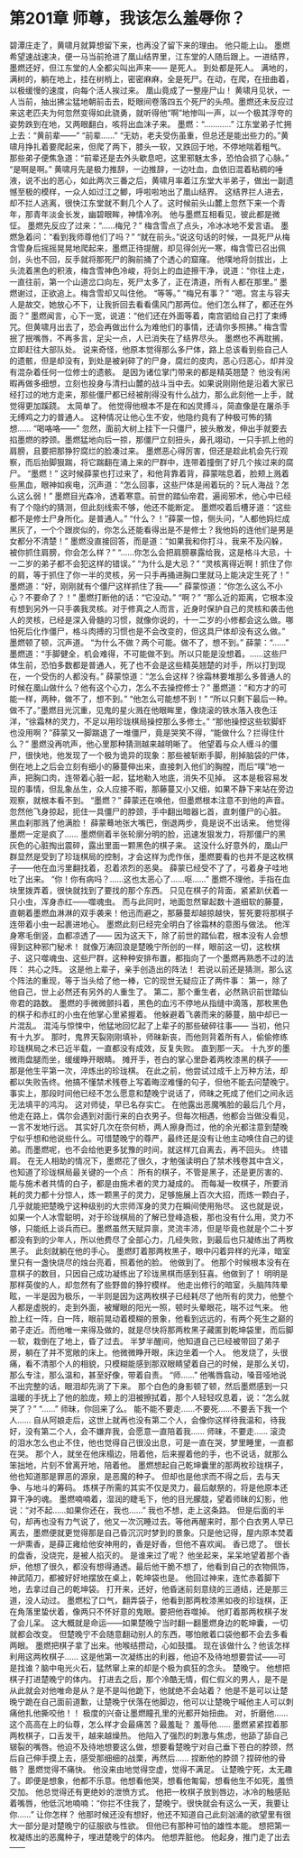 # 第201章 师尊，我该怎么羞辱你？
碧潭庄走了，黄啸月就算想留下来，也再没了留下来的理由。
他只能上山。
墨燃希望速战速决，便一马当前抢进了凰山结界里，江东堂的人随后跟上。一进结界，墨燃还好，但江东堂的人全都尖叫出声来——
是死人。
到处都是死人。
满地的，满树的，躺在地上，挂在树梢上，密密麻麻，全是死尸。在动，在爬，在扭曲着，以极缓慢的速度，向每个活人挨过来。
凰山竟成了一整座尸山！
黄啸月见状，一人当前，抽出拂尘猛地朝前击去，眨眼间卷落四五个死尸的头颅。墨燃还未反应过来这老匹夫为何忽然变得如此骁勇，就听得他“啊”地惨叫一声，以一个极其浮夸的姿势跌到在地，又两眼翻白，咳将出血沫子来。
墨燃：“…………”
江东堂弟子忙拥上去：“黄前辈——”
“前辈……”
“无妨，老夫受伤虽重，但总还是能出些力的。”黄啸月挣扎着要爬起来，但爬了两下，膝头一软，又跌回于地，不停地喘着粗气。
那些弟子便焦急道：“前辈还是去外头歇息吧，这里邪魅太多，恐怕会损了心脉。”
“是啊是啊。”
黄啸月先是极力推辞，一边推辞，一边吐血，血依旧混着粘稠的唾液，说不出的恶心，如此两次三番之后，黄啸月率着江东堂大半弟子，做出一副遗憾至极的模样，一众人如过江之鲫，呼啦啦地出了凰山结界。
这结界拦人进去，却不拦人逃离，很快江东堂就不剩几个人了。这时候前头山麓上忽然下来一个青年，那青年淡金长发，幽碧眼眸，神情冷冽。
他与墨燃互相看见，彼此都是微怔。
墨燃先反应了过来：“……梅兄？”
梅含雪点了点头，冷冰冰地不爱言语。
墨燃急着问：“看到我师尊他们了吗？”
“就在前头。”说这句话的时候，一具死尸从梅含雪身后摇摇晃晃地爬起来，墨燃正待提醒，却见得剑光一寒，梅含雪已召出佩剑，头也不回，反手就将那死尸的胸前捅了个透心的窟窿。
他噗地将剑拔出，上头流着黑色的积液，梅含雪神色冷峻，将剑上的血迹擦干净，说道：“你往上走，一直往前，第一个山道岔口向左，死尸太多了，正在清道，所有人都在那里。”
墨燃谢过，正欲追上。梅含雪却又叫住他。
“等等。”
“梅兄有事？”
“嗯。宫主与容夫人是故交，她放心不下，让我折回去看看儒风门那两位。他们怎么样了，都还在外面？”
墨燃闻言，心下一宽，说道：“他们还在外面等着，南宫驷给自己打了束缚咒。但黄啸月出去了，恐会再做出什么为难他们的事情，还请你多照拂。”
梅含雪抿了抿嘴唇，不再多言，足尖一点，人已消失在了结界尽头。
墨燃也不再耽搁，立即赶往大部队处。
说来奇怪，他原本觉得那么多尸体，路上总该看到些自己人的遗骸，但是却没有，到处是被剁碎了的尸身，腐烂的皮肉，恶心归恶心，却并没有混杂着任何一位修士的遗骸。
是因为诸位掌门带来的都是精英翘楚？
他没有闲暇再做多细想，立刻也投身与清扫山麓的战斗当中去。如果说刚刚他是沿着大家已经打过的地方走来，那些僵尸都已经被削得没有什么战力，那么此刻他一上手，就觉得更加蹊跷。
太简单了。
他觉得他根本不是在和凶灵搏斗，简直像是在屠杀手无缚鸡之力的普通人。
这种情况让他心生不安，他隐约竟有了种极可怖的猜想……
“喝咯咯——”
忽然，面前大树上挂下一只僵尸，披头散发，伸出手就要去掐墨燃的脖颈。墨燃猛地向后一掠，那僵尸立刻扭头，鼻孔翊动，一只手抓上他的肩膀，且要把那狰狞腐烂的脸凑过来。
墨燃恶心得厉害，但还是趁此机会先行观察，而后抬脚狠踹，将它踹翻在涌上来的尸群中，连带着撞倒了好几个挨过来的腐尸。
“墨燃！”
这时候薛蒙也打过来了，和他背靠着背，薛蒙喘息着，脸颊上溅着些黑血，眼神如疾电，沉声道：“怎么回事，这些尸体是闹着玩的？玩人海战？怎么这么弱！”
墨燃目光森冷，透着寒意。前世的踏仙帝君，遍阅邪术，他心中已经有了个隐约的猜测，但此刻线索不够，他还不能断定。
墨燃咬着后槽牙道：“这些都不是修士尸身所化。是普通人。”
“什么？！”薛蒙一惊，侧头问，“人都他妈烂成黑灰了，一个个跟炭似的，你怎么还能看得出是不是修士？我他妈的连他们是男是女都分不清楚！”
墨燃没直接回答，而是道：“如果我和你打斗，我来不及闪躲，被你抓住肩膀，你会怎么样？”
“……你怎么会把肩膀暴露给我，这是格斗大忌，十一二岁的弟子都不会犯这样的错误。”
“为什么是大忌？”
“灵核离得近啊！抓住了你的肩，等于抓住了你一半的灵核，另一只手再捅进胸口里就马上能决定生死了！”
墨燃道：“好，刚刚就有个僵尸这样抓住了我——”
薛蒙惊道：“你怎么这么不小心？不要命了？！”
墨燃打断他的话：“它没动。”
“啊？”
“那么近的距离，它根本没有想到另外一只手袭我灵核。对于修真之人而言，近身时保护自己的灵核和袭击他人的灵核，已经是深入骨髓的习惯，就像你说的，十一二岁的小修都会这么做。哪怕死后化作僵尸，格斗肉搏的习惯也是不会改变的，但这具尸体却没有这么做。”
墨燃顿了顿，沉声道。
“为什么不做？两个可能。做不了，想不到。”
薛蒙：“……”
墨燃道：“手脚健全，机会难得，不可能做不到。所以只能是没想着。……这些尸体生前，恐怕多数都是普通人，死了也不会是这些精英翘楚的对手，所以打到现在，一个受伤的人都没有。”
薛蒙惊道：“怎么会这样？徐霜林要堆那么多普通人的时候在凰山做什么？他有这个心力，怎么不去操控修士？”
墨燃道：“和方才的可能一样，两种，做不了，想不到。”
“他怎么可能想不到！”
“所以只剩下最后一种。做不了。”墨燃目光沉重，见鬼的星火溅在他眼眸里，像烧滚的铁水落入夜色汪洋，“徐霜林的灵力，不足以用珍珑棋局操控那么多修士。”
“那他操控这些软脚虾也没用啊？”薛蒙又一脚踹退了一堆僵尸，竟是哭笑不得，“能做什么？拦得住什么？”
墨燃没再吭声，他心里那种猜测越来越明晰了。
他望着与众人缠斗的僵尸，很快地，他发现了一个极为诡异的现象：那些被斩断手脚，削掉脑袋的尸体，倒在地上之后会立刻有细小的藤蔓伸出来，直接刺入他们的胸膛，而后“噗”地一声，把胸口肉，连带着心脏一起，猛地勒入地底，消失不见掉。
这本是极容易发现的事情，但乱象丛生，众人应接不暇，那藤蔓又小又细，如果不静下来站在旁边观察，就根本看不到。
“墨燃？”
薛蒙还在唤他，但墨燃根本注意不到他的声音。
忽然他飞身掠起，扼住一具僵尸的脖颈，手中翻出暗器匕首，直刺僵尸的心脏。
黑血刹那溅了他满脸！
薛蒙蓦地张大嘴巴，倒退两步，竟是说不出话来。
他觉得墨燃一定是疯了……
墨燃侧着半张轮廓分明的脸，迅速发狠发力，将那僵尸的黑灰色的心脏掏出震碎，露出里面一颗黑色的棋子来。
这没什么好意外的，凰山尸群显然是受到了珍珑棋局的控制，才会这样为虎作伥，墨燃要看的也并不是这枚棋子——他在血污里翻找着，忍着浓烈的恶臭。
薛蒙已经受不了了，弓着身子哇地吐了出来。
“你！你有病吗？……这也太恶心了……呕……”
墨燃不理他，手指在血块里拨弄着，很快就找到了要找的那个东西。
只见在棋子的背面，紧紧趴伏着一只小虫，浑身赤红——噬魂虫。
而与此同时，地面忽然窜起数十道细软的藤蔓，直朝着墨燃血淋淋的双手袭来！他迅而避之，那藤蔓却越掠越快，誓死要将那棋子连带着小虫一起裹进地心。
墨燃此刻已经完全明白了徐霜林的意图与做法。
他浑身寒毛倒竖，血都凉透了——
因为这天下，除了前世的踏仙君，根本没有人会想得到这种邪门秘术！
就像万涛回浪是楚晚宁所创的一样，眼前这一切，这枚棋子、这只噬魂虫、这些尸群，这种种安排布置，都指向了一个墨燃再熟悉不过的法阵：
共心之阵。
这是他上辈子，亲手创造出的阵法！
若说以前还是猜测，那么这个阵法的重现，等于当头给了他一棒，它的现世无疑应正了两件事：
第一，除了他自己，世上必然还有另外的人重生了。
第二，那个重生者，必然熟识前世踏仙帝君的路数。
墨燃的手微微颤抖着，黑色的血污不停地从指缝中滴落，那枚黑色的棋子和赤红的小虫在他掌心里紧握着。
他躲避着飞袭而来的藤蔓，脑中却已一片混乱。
混沌与惊悚中，他猛地回忆起了上辈子的那些破碎往事——
当初，他只有十九岁。
那时，鬼界天裂刚刚填补，师昧新丧，而他则背着所有人，偷偷修练珍珑棋局之术已近半载，一直都没有成效，反复失败。
直到那一天。
十九岁的墨微雨盘腿而坐，缓缓睁开眼睛。
摊开手，苍白的掌心里卧着两枚漆黑的棋子——那是他生平第一次，淬炼出的珍珑棋。
在此之前，他尝试过成千上万种方法，却都以失败告终。他搞不懂禁术残卷上写着晦涩难懂的句子，但他不能去问楚晚宁。事实上，那段时间他已经不怎么愿意和楚晚宁说话了，师昧之死成了他们之间永远无法填平的鸿沟。
这对师徒，早已名存实亡。
在他露出恶魔嘴脸的最后几个月，他走在路上，偶尔会遇到对面行来的白衣男子。但每次相遇，他都会当做没看见，一言不发地行远。
其实好几次在奈何桥，两人擦身而过，他的余光都注意到楚晚宁似乎想和他说些什么。可惜楚晚宁的尊严，最终还是没有让他主动唤住自己的徒弟。而墨燃呢，也不会给他更多犹豫的时间，就这样兀自离去，再不回头。
终错肩。
在无人相助的情况下，墨燃花了很久，才勉强读明白了禁术残卷其中含义，也知道了珍珑棋局最关键的一个点：
所有的棋子，不管是黑子，还是更厉害的、能与施术者共情的白子，都是由施术者的灵力凝成的。
而每凝一枚棋子，所要消耗的灵力都十分惊人，炼一颗黑子的灵力，足够施展上百次大招，而炼一颗白子，几乎就能把楚晚宁这种级别的大宗师浑身的灵力在瞬间使用殆尽。
这也就是说，如果一个人冰雪聪明，对于珍珑棋局的了解已登峰造极，那也没有什么用，灵力不够，只能纸上谈兵而已。墨燃虽然天赋异禀，灵流丰沛，但是毕竟也就是个二十岁都没有到的少年人，所以他费尽了全部心力，几经失败，到最后也只凝练出了两枚黑子。
此刻就躺在他的手心。
墨燃盯着那两枚黑子，眼中闪着异样的光泽，暗室里只有一盏快烧尽的烛台亮着，照着他的脸。
他做到了。
他那个时候根本没有在意棋子的数目，只因自己成功凝练出了珍珑黑棋而感到狂喜。他做到了！
明明是那样英俊的人，却忽然有了些野兽的狰狞模样。
他走出修行的暗室，头脑阵阵晕眩，一半是因为极乐，一半则是因为这两枚棋子已经耗尽了他所有的灵力，他整个人都是虚脱的，走到外面，被耀眼的阳光一照，顿时头晕眼花，喘不过气来。
他脸上红一阵，白一阵，眼前晃动着模糊的景象，他看到远远的，有两个死生之巅的弟子走近。而他唯一来得及做的，就是尽快将那两枚黑子藏匿到乾坤袋里，而后脚一软，栽倒在了地上，昏了过去。
半梦半醒间，他知道自己已经被带回了弟子房，躺在了并不宽敞的床上。他微微睁开眼，床边坐着一个人。
他发烧了，头很痛，看不清那个人的相貌，只模糊能感到那双眼睛望着自己的时候，是那么关切，那么专注，那么温和，甚至好像，带着自责。
“师……”
他嘴唇翕动，嗓音哑地说不出完整的话，眼泪却先淌了下来。
那个白色的身影顿了顿，然后墨燃感到一只温暖的手抚上了他的脸庞，颊上的泪被擦拭着，那个人轻轻叹息着，说：“怎么就哭了？”
“……”
师昧，你回来了么。
能不能不要走……不要死……不要丢下我一个人……
自从阿娘走后，这世上就再也没有第二个人，会像你这样待我温和，待我好，没有第二个人，会不嫌弃我，会愿意一直陪着我……
师昧，不要走……
滚烫的泪水怎么也止不住，他也觉得自己很没出息，可是一直在哭，梦里睡里，一直都在哭。
那个人，就坐在他床榻边，陪着他，后来握着他的手，也不说话，就那么笨拙地，片刻不曾离开地，陪着他。
墨燃想起自己乾坤囊里的那两枚珍珑棋子，他也知道那是罪恶的源泉，是恶魔的种子。
但却也是他求而不得之后，去与天争、与地斗的筹码。
炼棋子所需的其实不仅是灵力，最后献祭的，将是他原本还算干净的魂。
墨燃喃喃着，湿润的睫毛下，他的目光朦胧，望着师昧的幻影，他说：“对不起……如果你还在，我也……”
我也不想，走上这条路。
但是后面的半句，却再也没有力气说了，他又一次沉睡过去。等他再醒来时，那个白衣男人早已离去，墨燃便就更觉得那是自己昏沉沉时梦到的景象。只是他记得，屋内原本焚着一炉熏香，是薛正雍给他安神用的，香是好香，但他不喜欢闻。
香已熄了。
很长的盘香，没烧完，是被人掐灭的。
是谁来过了呢？
他坐起来，呆呆地望着那个香炉，他想了很久，都没有想得通透。最后他干脆不想了，他看到自己的衣物佩饰，神武陌刀，都被好好地摆放在桌上，乾坤袋也是。
他回过神来，连忙赤着脚下地，去拿过自己的乾坤袋。
打开来，还好，他昏迷前刻意绕的三道结，还是那三道，没人动过。
墨燃松了口气，翻弄袋子，他看到那两枚漆黑如夜的珍珑棋，正在角落里蛰伏着，像两只不怀好意的鬼眼。要把他吞噬掉。
他盯着那两枚棋子发了会儿呆。
这大概就是命运——如果楚晚宁当时翻一翻墨燃身边的乾坤囊，一切就都会改变。
但楚晚宁不会随意翻动别人的东西，哪怕敞着口袋他都不会去多看两眼。
墨燃把棋子拿了出来。他喉结攒动，心如鼓擂。
现在该做什么？他该怎样利用这两枚棋子……
这是他第一次凝练出的利器，他迫不及待地想要尝试——可是找谁？脑中电光火石，猛然窜上来的却是个极为疯狂的念头。
楚晚宁。
他想把棋子打进楚晚宁的体内。
打进去之后，那个冷酷无情，假仁假义的男人，是不是从此就会对他唯命是从？是不是叫他跪下，他就绝不会站着？
他是不是可以让楚晚宁跪在自己面前道歉，让楚晚宁伏落在他脚边，他可以让楚晚宁喊他主人可以刺痛他扎他撕咬他！！
极度的兴奋让墨燃瞳孔里的光都开始扭曲。
对，折磨他……
这个高高在上的仙尊，怎么样才会最痛苦？最羞耻？
羞辱他……
墨燃紧紧捏着那两枚棋子，口舌发干，越来越燥热。
他陷入了强烈的刺激与焦虑，他舔了舔自己皲裂的嘴唇。他迫不及待地想要这么做，想要看楚晚宁对自己垂下苍白的脖颈，然后自己伸手摸上去，感受那细细的战栗，再然后……
捏断他的脖颈？捏碎他的骨骼？
墨燃觉得不痛快。
他没来由地觉得空虚，觉得不满足。
让楚晚宁死，太无趣了。即便是想象，他都不乐意。他想看他哭，想看他匍匐，想看他生不如死，羞愤交加。
他总觉得还有更绝妙的泄愤方式。
他把一枚棋子放到唇边，冰冷的触感贴着嘴唇，他低沉地喃喃：“你拦不住我了，楚晚宁。很快就会有这么一天，我要让你……”
让你怎样？
他那时候还没有想好，他还不知道自己此刻汹涌的欲望里有很大一部分是对楚晚宁的征服欲与性欲。
但他已有那种可怕的雄性本能。
想把第一枚凝练出的恶魔种子，埋进楚晚宁的体内。
他想弄脏他。
他起身，推门走了出去——
